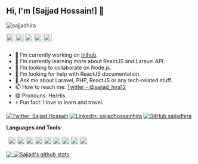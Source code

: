 ## Hi, I'm [Sajjad Hossain!] 👋

<p align="left"> <img src="https://komarev.com/ghpvc/?username=sajjadhira&label=Views&color=blue&style=plastic" alt="sajjadhira" /> </p>

<a href="https://twitter.com/sajjad_hira12">
  <img align="left" alt="Sajjad's Twitter" width="22px" src="https://cdn.jsdelivr.net/npm/simple-icons@v3/icons/twitter.svg" />
</a>
<a href="https://www.linkedin.com/in/sajjadhossainhira/">
  <img align="left" alt="Sajjad's Linkdein" width="22px" src="https://cdn.jsdelivr.net/npm/simple-icons@v3/icons/linkedin.svg" />
</a>
<a href="https://github.com/sajjadhira">
  <img align="left" alt="Sajjad's Github" width="22px" src="https://cdn.jsdelivr.net/npm/simple-icons@v3/icons/github.svg" />
</a>
<a href="https://instagram.com/sajjadhossainhira/">
  <img align="left" alt="Sajjad's Instagram" width="22px" src="https://cdn.jsdelivr.net/npm/simple-icons@v3/icons/instagram.svg" />
</a>
<a href="https://www.facebook.com/ssajjadhossainhira/">
  <img align="left" alt="Sajjad's Facebook" width="22px" src="https://cdn.jsdelivr.net/npm/simple-icons@v3/icons/facebook.svg" />
</a>


<br/>
<br/>


- 🔭 I’m currently working on [Inihub](https://inihub.com/).
- 🌱 I’m currently learning more about ReactJS and Laravel API.
- 👯 I’m looking to collaborate on Node.js.
- 🤔 I’m looking for help with ReactJS documentation.
- 💬 Ask me about Laravel, PHP, ReactJS or any tech-related stuff.
- 📫 How to reach me: [Twitter - @sajjad_hira12](https://twitter.com/sajjad_hira12) 
- 😄 Pronouns: He/His
- ⚡ Fun fact: I love to learn and travel.

[![Twitter: Sajjad Hossain](https://img.shields.io/twitter/follow/sajjad_hira12?style=social)](https://twitter.com/sajjad_hira12)
[![Linkedin: sajjadhossainhira](https://img.shields.io/badge/-sajjadhossainhira-blue?style=flat-square&logo=Linkedin&logoColor=white&link=https://www.linkedin.com/in/sajjadhossainhira/)](https://www.linkedin.com/in/sajjadhossainhira/)
[![GitHub sajjadhira](https://img.shields.io/github/followers/sajjadhira?label=follow&style=social)](https://github.com/sajjadhira)



**Languages and Tools:**  
<br/>
<span style="background-color: #fff; padding: 5px;margin-top:5px">
<code><img height="20" src="https://img.shields.io/badge/-PHP-7A86B8?style=for-the-badge&labelColor=black&logo=php&logoColor=7A86B8"></code>
<code><img height="20" src="https://img.shields.io/badge/-Laravel-FF2D20?style=for-the-badge&labelColor=black&logo=laravel&logoColor=FF2D20"></code>
<code><img height="20" src="https://img.shields.io/badge/-WordPress-21759B?style=for-the-badge&labelColor=black&logo=wordpress&logoColor=21759B"></code>
<code><img height="20" src="https://img.shields.io/badge/-python-FFDE56?style=for-the-badge&labelColor=black&logo=python&logoColor=FFDE56"></code>
<code><img height="20" src="https://img.shields.io/badge/-javascript-EFD81D?style=for-the-badge&labelColor=black&logo=javascript&logoColor=EFD81D"></code>
<code><img height="20" src="https://img.shields.io/badge/-reactjs-61DBFB?style=for-the-badge&labelColor=black&logo=react&logoColor=61DBFB"></code>
<code><img height="20" src="https://img.shields.io/badge/-mysql-E48D00?style=for-the-badge&labelColor=black&logo=mysql&logoColor=E48D00"></code>
<code><img height="20" src="https://img.shields.io/badge/-mysql-E48D00?style=for-the-badge&labelColor=black&logo=mysql&logoColor=E48D00"></code>
<code><img height="20" src="https://img.shields.io/badge/-mongodb-3E9737?style=for-the-badge&labelColor=black&logo=mongodb&logoColor=3E9737"></code>

</span>

<a href="https://github.com/sajjadhira">
  <img align="center" src="https://github-readme-stats.vercel.app/api/top-langs/?username=sajjadhira&theme=light&hide_langs_below=1" />
</a>
<a href="https://github.com/sajjadhira">
 <img align="center" src="https://github-readme-stats.vercel.app/api?username=sajjadhira&show_icons=true&theme=light&line_height=27" alt="Sajjad's github stats"/>
</a>

